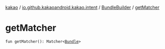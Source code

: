 [kakao](../../index.md) / [io.github.kakaoandroid.kakao.intent](../index.md) / [BundleBuilder](index.md) / [getMatcher](./get-matcher.md)

# getMatcher

`fun getMatcher(): Matcher<`[`Bundle`](https://developer.android.com/reference/android/os/Bundle.html)`>`